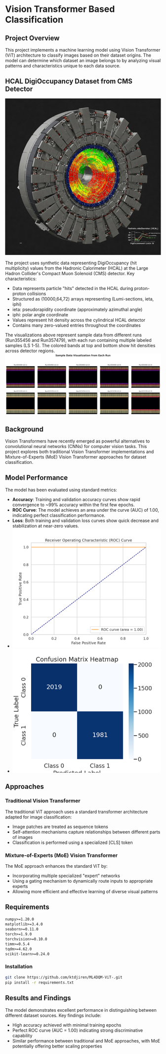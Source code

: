 # Vision Transformer Based Classification

## Project Overview
This project implements a machine learning model using Vision Transformer (ViT) architecture to classify images based on their dataset origins. The model can determine which dataset an image belongs to by analyzing visual patterns and characteristics unique to each data source.

## HCAL DigiOccupancy Dataset from CMS Detector
![HCAL DigiOccupancy Visualization](image.jpeg)

The project uses synthetic data representing DigiOccupancy (hit multiplicity) values from the Hadronic Calorimeter (HCAL) at the Large Hadron Collider's Compact Muon Solenoid (CMS) detector. Key characteristics:

- Data represents particle "hits" detected in the HCAL during proton-proton collisions
- Structured as (10000,64,72) arrays representing (Lumi-sections, ieta, iphi)
- ieta: pseudorapidity coordinate (approximately azimuthal angle)
- iphi: polar angle coordinate
- Values represent hit density across the cylindrical HCAL detector
- Contains many zero-valued entries throughout the coordinates



The visualizations above represent sample data from different runs (Run355456 and Run357479), with each run containing multiple labeled samples (LS 1-5). The colored bands at top and bottom show hit densities across detector regions.
![Sample Data Visualization](sample_images.png)
## Background
Vision Transformers have recently emerged as powerful alternatives to convolutional neural networks (CNNs) for computer vision tasks. This project explores both traditional Vision Transformer implementations and Mixture-of-Experts (MoE) Vision Transformer approaches for dataset classification.

## Model Performance

The model has been evaluated using standard metrics:

- **Accuracy**: Training and validation accuracy curves show rapid convergence to ~99% accuracy within the first few epochs.
- **ROC Curve**: The model achieves an area under the curve (AUC) of 1.00, indicating perfect classification performance.
- **Loss**: Both training and validation loss curves show quick decrease and stabilization at near-zero values.
- ![ROC-AUC](https://github.com/ktdjiren/ML4DQM-ViT-/blob/main/images/MoE_ViT(1)/roc_curve_MoEViT.png)
- ![Confussion Matrix](https://github.com/ktdjiren/ML4DQM-ViT-/blob/main/images/MoE_ViT(1)/confusion_matrix_MoEViT.png)

## Approaches

### Traditional Vision Transformer
The traditional ViT approach uses a standard transformer architecture adapted for image classification:
- Image patches are treated as sequence tokens
- Self-attention mechanisms capture relationships between different parts of images
- Classification is performed using a specialized [CLS] token

### Mixture-of-Experts (MoE) Vision Transformer
The MoE approach enhances the standard ViT by:
- Incorporating multiple specialized "expert" networks
- Using a gating mechanism to dynamically route inputs to appropriate experts
- Allowing more efficient and effective learning of diverse visual patterns

## Requirements

```
numpy>=1.20.0
matplotlib>=3.4.0
seaborn>=0.11.0
torch>=1.9.0
torchvision>=0.10.0
timm>=0.5.4
tqdm>=4.62.0
scikit-learn>=0.24.0
```

### Installation
```bash
git clone https://github.com/ktdjiren/ML4DQM-ViT-.git
pip install -r requirements.txt
```


## Results and Findings

The model demonstrates excellent performance in distinguishing between different dataset sources. Key findings include:
- High accuracy achieved with minimal training epochs
- Perfect ROC curve (AUC = 1.00) indicating strong discriminative capability
- Similar performance between traditional and MoE approaches, with MoE potentially offering better scaling properties


